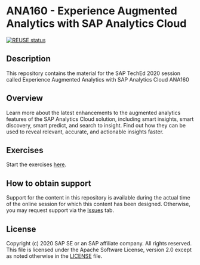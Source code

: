 # ANA160 - Experience Augmented Analytics with SAP Analytics Cloud

[![REUSE status](https://api.reuse.software/badge/github.com/SAP-samples/teched2020-ana160)](https://api.reuse.software/info/github.com/SAP-samples/teched2020-ana160)

## Description

This repository contains the material for the SAP TechEd 2020 session called Experience Augmented Analytics with SAP Analytics Cloud 
ANA160
 

## Overview

Learn more about the latest enhancements to the augmented analytics features of the SAP Analytics Cloud solution, including smart insights, smart discovery, smart predict, and search to insight. Find out how they can be used to reveal relevant, accurate, and actionable insights faster.


## Exercises

Start the exercises [here](exercises/ANA160_Script.pdf).
    

## How to obtain support

Support for the content in this repository is available during the actual time of the online session for which this content has been designed. Otherwise, you may request support via the [Issues](../../issues) tab.

## License
Copyright (c) 2020 SAP SE or an SAP affiliate company. All rights reserved. This file is licensed under the Apache Software License, version 2.0 except as noted otherwise in the [LICENSE](LICENSES/Apache-2.0.txt) file.
